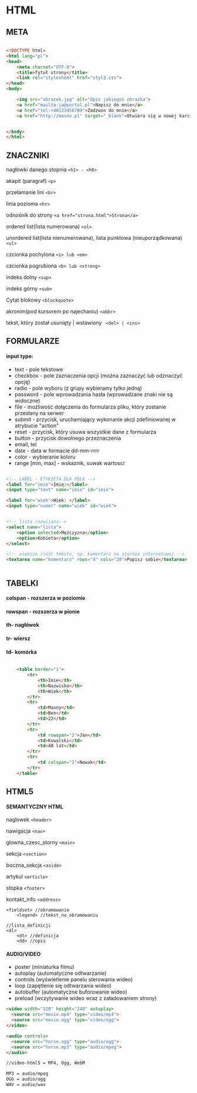 # HTML

## META
```html

<!DOCTYPE html>
<html lang="pl">
<head>
    <meta charset="UTF-8">
    <title>Tytuł strony</title>
    <link rel="stylesheet" href="styl3.css">
</head>
<body>

    <img src="obrazek.jpg" alt="Opis jakiegoś obrazka">
    <a href="mailto:ja@portal.pl">Napisz do mnie</a>
    <a href="tel:+48123456789">Zadzwon do mnie</a>
    <a href="http://masno.pl" target="_blank">Otwiera się w nowej karcie!</a>


</body>
</html>

```

## ZNACZNIKI

nagłówki danego stopnia
```<h1> - <h6>```

akapit (paragraf)
```<p>```

przełamanie lini
```<br>```

linia pozioma
```<hr>```

odnośnik do strony
```<a href="strona.html">Strona</a>```

ordered list(lista numerowana)
```<ol>```

unordered list(lista nienumerowana), lista punktowa (nieuporządkowana)
```<ul> ```

czcionka pochylona
```<i> lub <em>```

czcionka pogrubiona
```<b> lub <strong>```

indeks dolny
```<sup>```

indeks górny
```<sub>```

Cytat blokowy
```<blockquote> ```

akronim(pod kursorem po najechaniu)
```<abbr> ```

tekst, który został usunięty |  wstawiony
``` <del> | <ins>```

## FORMULARZE

#### input type:
- text - pole tekstowe
- checkbox - pole zaznaczenia opcji (można zaznaczyć lub odznaczyć opcję)
- radio - pole wyboru (z grupy wybieramy tylko jedną)
- password - pole wprowadzania hasła (wprowadzane znaki nie są widoczne)
- file - możliwość dołączenia do formularza pliku, który zostanie przesłany na serwer
- submit - przycisk, uruchamiający wykonanie akcji zdefiniowanej w atrybucie "action"
- reset - przycisk, który usuwa wszystkie dane z formularza
- button - przycisk dowolnego przeznaczenia
- email, tel
- date - data w formacie dd-mm-rrrr
- color - wybieranie koloru
- range [min, max] - wskaznik, suwak wartosci

```html

<!-- LABEL - ETYKIETA DLA POLA -->
<label for="imie">Imię:</label>
<input type="text" name="imie" id="imie">

<label for="wiek">Wiek: </label>
<input type="numer" name="wiek" id="wiek">


<!-- lista rozwijana-->
<select name="lista">
    <option selected>Mężczyzna</option>
    <option>Kobieta</option>
</select>

<!-- większa ilość tekstu, np. komentarz na stornie internetowej -->
<textarea name="komentarz" rows="4" cols="20">Popisz sobie</textarea>



```

## TABELKI
#### colspan - rozszerza w poziomie
#### rowspan - rozszerza w pionie
#### th- nagłówek
#### tr- wiersz
#### td- komórka


```html

    <table border="1">
        <tr>
            <th>Imie</th>
            <th>Nazwisko</th>
            <th>Wiek</th>
        </tr>
        <tr>
            <td>Masny</td>
            <td>Ben</td>
            <td>22</td>
        </tr>
        <tr>
            <td rowspan="2">Jan</td>
            <td>Kowalski</td>
            <td>48 lat</td>
        </tr>
        <tr>
            <td colspan="2">Nowak</td>
        </tr>
    </table>
```
## HTML5
#### SEMANTYCZNY HTML

naglowek
```<header> ```

nawigacja
```<nav> ```

glowna_czesc_storny
```<main>```

sekcja
```<section>```

boczna_sekcja
```<aside>```

artykul
```<article>```

stopka
```<footer>```

kontakt_info
```<address>```


```
<fieldset> //obramowanie
    <legend> //tekst_na_obramowaniu

//lista_definicji
<dl>
    <dt> //definicja
    <dd> //opis
```
#### AUDIO/VIDEO

- poster (miniaturka filmu)
- autoplay (automatyczne odtwarzanie)
- controls (wyświetlenie panelu sterowania wideo)
- loop (zapętlenie się odtwarzania wideo)
- autobuffer (automatyczne buforowanie wideo)
- preload (wczytywanie wideo wraz z załadowaniem strony)

```HTML
<video width="320" height="240" autoplay>
  <source src="movie.mp4" type="video/mp4">
  <source src="movie.ogg" type="video/ogg">
</video>

<audio controls>
  <source src="horse.ogg" type="audio/ogg">
  <source src="horse.mp3" type="audio/mpeg">
</audio>

//video-html5 = MP4, Ogg, WebM

MP3	= audio/mpeg
OGG = audio/ogg
WAV = audio/wav

```